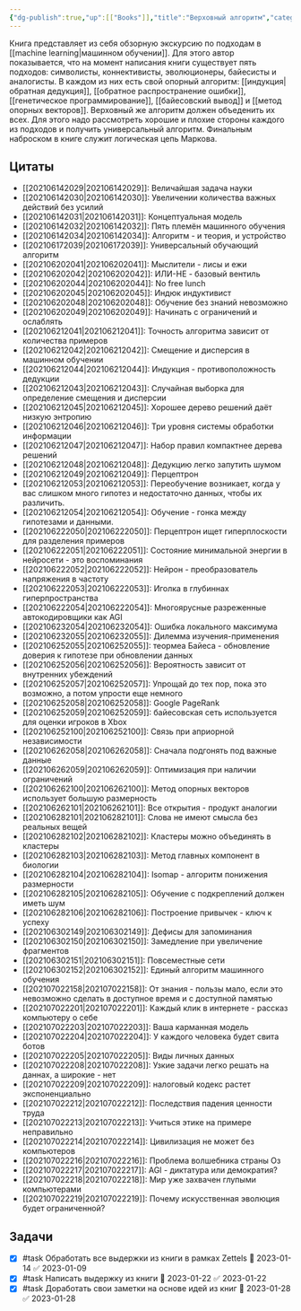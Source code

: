 ```yaml
---
{"dg-publish":true,"up":[["Books"]],"title":"Верховный алгоритм","category":"book","status":"Completed","tags":["books"],"rating:":4,"date":"2021-06-04T11:04:22+04:00","modified_at":"2023-01-28T21:00:29+04:00","permalink":"/refs/verhovnyj-algoritm/","dgPassFrontmatter":true}
---
```





Книга представляет из себя обзорную экскурсию по подходам в [[machine learning|машинном обучении]]. Для этого автор показывается, что на момент написания книги существует пять подходов: символисты, коннективисты, эволюционеры, байесисты и аналогисты. В каждом из них есть свой опорный алгоритм: [[индукция|обратная дедукция]], [[обратное распространение ошибки]], [[генетическое программирование]], [[байесовский вывод]] и [[метод опорных векторов]]. Верховный же алгоритм должен объеденить их всех. Для этого надо рассмотреть хорошие и плохие стороны каждого из подходов и получить универсальный алгоритм. Финальным наброском в книге служит логическая цепь Маркова.

## Цитаты

- [[202106142029|202106142029]]: Величайшая задача науки
- [[202106142030|202106142030]]: Увеличении количества важных действий без усилий
- [[202106142031|202106142031]]: Концептуальная модель
- [[202106142032|202106142032]]: Пять племён машинного обучения
- [[202106142034|202106142034]]: Алгоритм - и теория, и устройство
- [[202106172039|202106172039]]: Универсальный обучающий алгоритм
- [[202106202041|202106202041]]: Мыслители - лисы и ежи
- [[202106202042|202106202042]]: ИЛИ-НЕ - базовый вентиль
- [[202106202044|202106202044]]: No free lunch
- [[202106202045|202106202045]]: Индюк индуктивист
- [[202106202048|202106202048]]: Обучение без знаний невозможно
- [[202106202049|202106202049]]: Начинать с ограничений и ослаблять
- [[202106212041|202106212041]]: Точность алгоритма зависит от количества примеров
- [[202106212042|202106212042]]: Смещение и дисперсия в машинном обучении
- [[202106212044|202106212044]]: Индукция - противоположность дедукции
- [[202106212043|202106212043]]: Случайная выборка для определение смещения и дисперсии
- [[202106212045|202106212045]]: Хорошее дерево решений даёт низкую энтропию
- [[202106212046|202106212046]]: Три уровня системы обработки информации
- [[202106212047|202106212047]]: Набор правил компактнее дерева решений
- [[202106212048|202106212048]]: Дедукцию легко запутить шумом
- [[202106212049|202106212049]]: Перцептрон
- [[202106212053|202106212053]]: Переобучение возникает, когда у вас слишком много гипотез и недостаточно данных, чтобы их различить.
- [[202106212054|202106212054]]: Обучение - гонка между гипотезами и данными.
- [[202106222050|202106222050]]: Перцептрон ищет гиперплоскости для разделения примеров
- [[202106222051|202106222051]]: Состояние минимальной энергии в нейросети - это воспоминания
- [[202106222052|202106222052]]: Нейрон - преобразователь напряжения в частоту
- [[202106222053|202106222053]]: Иголка в глубиннах гиперпространства
- [[202106222054|202106222054]]: Многоярусные разреженные автокодировщики как AGI
- [[202106232054|202106232054]]: Ошибка локального максимума
- [[202106232055|202106232055]]: Дилемма изучения-применения
- [[202106252055|202106252055]]: теормеа Байеса - обновление доверия к гипотезе при обновлении данных
- [[202106252056|202106252056]]: Вероятность зависит от внутренних убеждений
- [[202106252057|202106252057]]: Упрощай до тех пор, пока это возможно, а потом упрости еще немного
- [[202106252058|202106252058]]: Google PageRank
- [[202106252059|202106252059]]: байесовская сеть используется для оценки игроков в Xbox
- [[202106252100|202106252100]]: Связь при априорной независимости
- [[202106262058|202106262058]]: Сначала подгонять под важные данные
- [[202106262059|202106262059]]: Оптимизация при наличии ограничений
- [[202106262100|202106262100]]: Метод опорных векторов использует большую размерность
- [[202106262101|202106262101]]: Все открытия - продукт аналогии
- [[202106282101|202106282101]]: Слова не имеют смысла без реальных вещей
- [[202106282102|202106282102]]: Кластеры можно объединять в кластеры
- [[202106282103|202106282103]]: Метод главных компонент в биологии
- [[202106282104|202106282104]]: Isomap - алгоритм понижения размерности
- [[202106282105|202106282105]]: Обучение с подкреплений должен иметь шум
- [[202106282106|202106282106]]: Построение привычек - ключ к успеху
- [[202106302149|202106302149]]: Дефисы для запоминания
- [[202106302150|202106302150]]: Замедление при увеличение фрагментов
- [[202106302151|202106302151]]: Повсеместные сети
- [[202106302152|202106302152]]: Единый алгоритм машинного обучения
- [[202107022158|202107022158]]: От знания - пользы мало, если это невозможно сделать в доступное время и с доступной памятью
- [[202107022201|202107022201]]: Каждый клик в интернете - рассказ компьютеру о себе
- [[202107022203|202107022203]]: Ваша карманная модель
- [[202107022204|202107022204]]: У каждого человека будет свита ботов
- [[202107022205|202107022205]]: Виды личных данных
- [[202107022208|202107022208]]: Узкие задачи легко решать на даннах, а широкие - нет
- [[202107022209|202107022209]]: налоговый кодекс растет экспоненциально
- [[202107022212|202107022212]]: Последствия падения ценности труда
- [[202107022213|202107022213]]: Учиться этике на примере неправильно
- [[202107022214|202107022214]]: Цивилизация не может без компьютеров
- [[202107022216|202107022216]]: Проблема волшебника страны Оз
- [[202107022217|202107022217]]: AGI - диктатура или демократия?
- [[202107022218|202107022218]]: Мир уже захвачен глупыми компьютерами
- [[202107022219|202107022219]]: Почему искусственная эволюция будет ограниченной?


## Задачи

- [x] #task Обработать все выдержки из книги в рамках Zettels 📅 2023-01-14 ✅ 2023-01-09
- [x] #task Написать выдержку из книги 📅 2023-01-22 ✅ 2023-01-22
- [x] #task Доработать свои заметки на основе идей из книг 📅 2023-01-28 ✅ 2023-01-28
